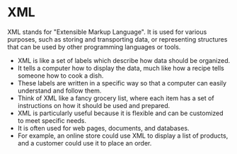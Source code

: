 # XML

XML stands for "Extensible Markup Language". It is used for various purposes, such as storing and transporting data, or representing structures that can be used by other programming languages or tools.

* XML is like a set of labels which describe how data should be organized.
* It tells a computer how to display the data, much like how a recipe tells someone how to cook a dish.
* These labels are written in a specific way so that a computer can easily understand and follow them.
* Think of XML like a fancy grocery list, where each item has a set of instructions on how it should be used and prepared.
* XML is particularly useful because it is flexible and can be customized to meet specific needs.
* It is often used for web pages, documents, and databases.
* For example, an online store could use XML to display a list of products, and a customer could use it to place an order.
